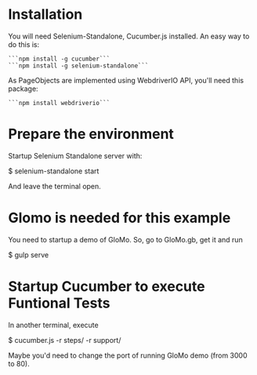 # Installation
You will need Selenium-Standalone, Cucumber.js installed.
An easy way to do this is:

    ```npm install -g cucumber```
    ```npm install -g selenium-standalone```

As PageObjects are implemented using WebdriverIO API, you'll need this package:

    ```npm install webdriverio```


# Prepare the environment
Startup Selenium Standalone server with:

$ selenium-standalone start

And leave the terminal open.

# Glomo is needed for this example
You need to startup a demo of GloMo. So, go to GloMo.gb, get it and run

$ gulp serve


# Startup Cucumber to execute Funtional Tests
In another terminal, execute

$ cucumber.js -r steps/ -r support/

Maybe you'd need to change the port of running GloMo demo (from 3000 to 80).
